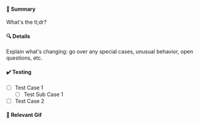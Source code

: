 #### :book: Summary
What's the tl;dr?

#### :mag: Details
Explain what's changing: go over any special cases, unusual behavior, open questions, etc.

#### :heavy_check_mark: Testing
- [ ] Test Case 1
  - [ ] Test Sub Case 1
- [ ] Test Case 2

#### :popcorn: Relevant Gif
